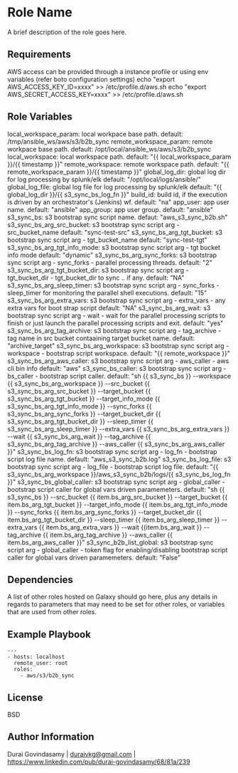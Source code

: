 Role Name
=========

A brief description of the role goes here.

Requirements
------------

AWS access can be provided through a instance profile or using env variables (refer boto configuration settings)
echo "export AWS_ACCESS_KEY_ID=xxxx" >> /etc/profile.d/aws.sh
echo "export AWS_SECRET_ACCESS_KEY=xxxx" >> /etc/profile.d/aws.sh

Role Variables
--------------

local_workspace_param: local workpace base path. default: /tmp/ansible_ws/aws/s3/b2b_sync
remote_workspace_param: remote workpace base path. default: /opt/local/ansible_ws/aws/s3/b2b_sync
local_workspace: local workspace path.  default: "{{ local_workspace_param }}/{{ timestamp }}"
remote_workspace: remote workspace path.  default: "{{ remote_workspace_param }}/{{ timestamp }}"
global_log_dir: global log dir for log processing by splunk/elk default: "/opt/local/logs/ansible/"
global_log_file:  global log file for log processing  by splunk/elk default:  "{{ global_log_dir }}/{{ s3_sync_bs_log_fn }}"
build_id: build id, if the execution is driven by an orchestrator's (Jenkins) wf. default: "na"
app_user: app user name. default: "ansible"
app_group: app user group. default: "ansible"
s3_sync_bs: s3 bootstrap sync script name. defaut: "aws_s3_sync_b2b.sh"
s3_sync_bs_arg_src_bucket: s3 bootstrap sync script arg - src_bucket_name default: "sync-test-src"
s3_sync_bs_arg_tgt_bucket: s3 bootstrap sync script arg - tgt_bucket_name default: "sync-test-tgt"
s3_sync_bs_arg_tgt_info_mode: s3 bootstrap sync script arg - tgt bucket info mode default: "dynamic"
s3_sync_bs_arg_sync_forks: s3 bootstrap sync script arg - sync_forks - parallel processing threads. default: "2"
s3_sync_bs_arg_tgt_bucket_dir:  s3 bootstrap sync script arg - tgt_bucket_dir - tgt_bucket_dir to sync .. if any. default: "NA"
s3_sync_bs_arg_sleep_timer: s3 bootstrap sync script arg - sync_forks - sleep_timer for monitoring the parallel shell executions. default: "15"
s3_sync_bs_arg_extra_vars:  s3 bootstrap sync script arg - extra_vars - any extra vars for boot strap script default: "NA"
s3_sync_bs_arg_wait: s3 bootstrap sync script arg - wait - wait for the parallel processing scripts to finish or just launch the parallel processing scripts and exit. default: "yes"
s3_sync_bs_arg_tag_archive: s3 bootstrap sync script arg - tag_archive -  tag name in src bucket contaaining target bucket name. default: "archive_target"
s3_sync_bs_arg_workspace: s3 bootstrap sync script arg - workspace - bootstrap script workspace. default: "{{ remote_workspace }}"
s3_sync_bs_arg_aws_caller: s3 bootstrap sync script arg - aws_caller - aws cli bin info default: "aws"
s3_sync_bs_caller: s3 bootstrap sync script arg - bs_caller - bootstrap script caller. default: "sh {{ s3_sync_bs }} --workspace {{ s3_sync_bs_arg_workspace }} --src_bucket {{ s3_sync_bs_arg_src_bucket }} --target_bucket {{ s3_sync_bs_arg_tgt_bucket }} --target_info_mode {{ s3_sync_bs_arg_tgt_info_mode }} --sync_forks {{ s3_sync_bs_arg_sync_forks }} --target_bucket_dir {{ s3_sync_bs_arg_tgt_bucket_dir }}  --sleep_timer {{ s3_sync_bs_arg_sleep_timer }} --extra_vars {{ s3_sync_bs_arg_extra_vars }} --wait {{ s3_sync_bs_arg_wait }} --tag_archive {{ s3_sync_bs_arg_tag_archive }} --aws_caller {{ s3_sync_bs_arg_aws_caller }}"
s3_sync_bs_log_fn: s3 bootstrap sync script arg - log_fn - bootstrap script log file name. default: "aws_s3_sync_b2b.log"
s3_sync_bs_log_file: s3 bootstrap sync script arg - log_file - bootstrap script log file.  default: "{{ s3_sync_bs_arg_workspace }}/aws_s3_sync_b2b/logs/{{ s3_sync_bs_log_fn }}"
s3_sync_bs_global_caller: s3 bootstrap sync script arg - global_caller - bootstrap script caller for global vars driven paramemeters. default: "sh {{ s3_sync_bs }} --src_bucket {{ item.bs_arg_src_bucket }} --target_bucket {{ item.bs_arg_tgt_bucket }} --target_info_mode {{ item.bs_arg_tgt_info_mode }} --sync_forks {{ item.bs_arg_sync_forks }} --target_bucket_dir {{ item.bs_arg_tgt_bucket_dir }}  --sleep_timer {{ item.bs_arg_sleep_timer }} --extra_vars {{ item.bs_arg_extra_vars }} --wait {{item.bs_arg_wait }} --tag_archive {{ item.bs_arg_tag_archive }} --aws_caller {{ item.bs_arg_aws_caller }}"
s3_sync_b2b_list_global: s3 bootstrap sync script arg - global_caller - token flag for enabling/disabling bootstrap script caller for global vars driven paramemeters. default: "False"


Dependencies
------------

A list of other roles hosted on Galaxy should go here, plus any details in regards to parameters that may need to be set for other roles, or variables that are used from other roles.

Example Playbook
----------------

    ---
    - hosts: localhost
      remote_user: root
      roles:
        - aws/s3/b2b_sync

License
-------

BSD

Author Information
------------------

Durai Govindasamy | duraivkg@gmail.com | https://www.linkedin.com/pub/durai-govindasamy/68/81a/239
